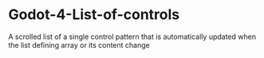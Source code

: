 # Godot-4-List-of-controls
A scrolled list of a single control pattern that is automatically updated when the list defining array or its content change
